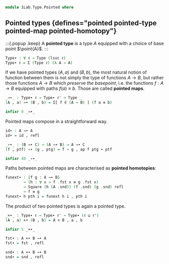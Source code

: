 <!--
```agda
open import 1Lab.Path
open import 1Lab.Type
```
-->

```agda
module 1Lab.Type.Pointed where
```

## Pointed types {defines="pointed pointed-type pointed-map pointed-homotopy"}

:::{.popup .keep}
A **pointed type** is a type $A$ equipped with a choice of base point
$\point{A}$.
:::

```agda
Type∙ : ∀ ℓ → Type (lsuc ℓ)
Type∙ ℓ = Σ (Type ℓ) (λ A → A)
```

<!--
```agda
private variable
  ℓ ℓ' : Level
  A B C : Type∙ ℓ
```
-->

If we have pointed types $(A, a)$ and $(B, b)$, the most natural notion
of function between them is not simply the type of functions $A \to B$,
but rather those functions $A \to B$ which _preserve the basepoint_,
i.e. the functions $f : A \to B$ equipped with paths $f(a) \equiv b$.
Those are called **pointed maps**.

```agda
_→∙_ : Type∙ ℓ → Type∙ ℓ' → Type _
(A , a) →∙ (B , b) = Σ[ f ∈ (A → B) ] (f a ≡ b)

infixr 0 _→∙_
```

Pointed maps compose in a straightforward way.

```agda
id∙ : A →∙ A
id∙ = id , refl

_∘∙_ : (B →∙ C) → (A →∙ B) → A →∙ C
(f , ptf) ∘∙ (g , ptg) = f ∘ g , ap f ptg ∙ ptf

infixr 40 _∘∙_
```

Paths between pointed maps are characterised as **pointed homotopies**:

```agda
funext∙ : {f g : A →∙ B}
        → (h : ∀ x → f .fst x ≡ g .fst x)
        → Square (h (A .snd)) (f .snd) (g .snd) refl
        → f ≡ g
funext∙ h pth i = funext h i , pth i
```

The product of two pointed types is again a pointed type.

```agda
_×∙_ : Type∙ ℓ → Type∙ ℓ' → Type∙ (ℓ ⊔ ℓ')
(A , a) ×∙ (B , b) = A × B , a , b

infixr 5 _×∙_

fst∙ : A ×∙ B →∙ A
fst∙ = fst , refl

snd∙ : A ×∙ B →∙ B
snd∙ = snd , refl
```
